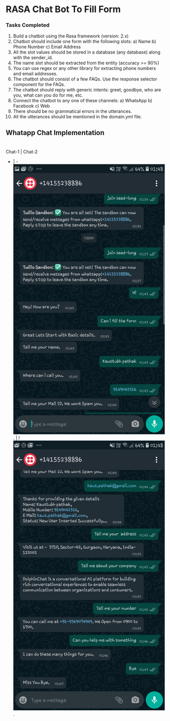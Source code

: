 # RASA Chat Bot To Fill Form


### Tasks Completed
1. Build a chatbot using the Rasa framework (version: 2.x) 
2. Chatbot should include one form with the following slots: a) Name b) Phone Number c) Email Address 
3. All the slot values should be stored in a database (any database) along with the sender_id. 
4. The name slot should be extracted from the entity (accuracy >= 90%) 
5. You can use regex or any other library for extracting phone numbers and email addresses. 
6. The chatbot should consist of a few FAQs. Use the response selector component for the FAQs. 
7. The chatbot should reply with generic intents: greet, goodbye, who are you, what can you do for me, etc. 
8. Connect the chatbot to any one of these channels: a) WhatsApp b) Facebook c) Web 
9. There should be no grammatical errors in the utterances. 
10. All the utterances should be mentioned in the domain.yml file. 

## Whatapp Chat Implementation
#
Chat-1 | Chat-2
- | - 
![Whatsapp Chat Histroy - 1](https://github.com/terminate9298/Rasa-Submission/raw/main/Screenshot_20210224-014815_WhatsApp.jpg "Whatsapp Chat Histroy - 1"). | !![Whatsapp Chat Histroy - 2](https://github.com/terminate9298/Rasa-Submission/raw/main/Screenshot_20210224-014809_WhatsApp.jpg "Whatsapp Chat Histroy - 2").
